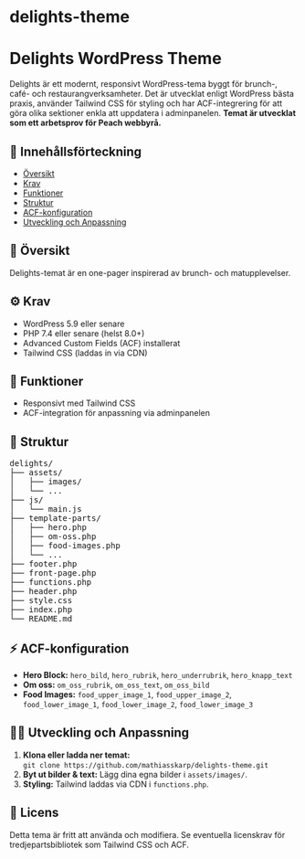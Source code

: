 # delights-theme
<h1>Delights WordPress Theme</h1>
<p>Delights är ett modernt, responsivt WordPress-tema byggt för brunch-, café- och restaurangverksamheter. 
   Det är utvecklat enligt WordPress bästa praxis, använder Tailwind CSS för styling och har ACF-integrering 
   för att göra olika sektioner enkla att uppdatera i adminpanelen. <strong>Temat är utvecklat som ett arbetsprov för Peach webbyrå.</strong></p>

<h2>📌 Innehållsförteckning</h2>
<ul>
    <li><a href="#oversikt">Översikt</a></li>
    <li><a href="#krav">Krav</a></li>
    <li><a href="#funktioner">Funktioner</a></li>
    <li><a href="#struktur">Struktur</a></li>
    <li><a href="#acf">ACF-konfiguration</a></li>
    <li><a href="#utveckling">Utveckling och Anpassning</a></li>
</ul>

<h2 id="oversikt">🎨 Översikt</h2>
<p>Delights-temat är en one-pager inspirerad av brunch- och matupplevelser. </p>

<h2 id="krav">⚙️ Krav</h2>
<ul>
    <li>WordPress 5.9 eller senare</li>
    <li>PHP 7.4 eller senare (helst 8.0+)</li>
    <li>Advanced Custom Fields (ACF) installerat</li>
    <li>Tailwind CSS (laddas in via CDN)</li>
</ul>

<h2 id="funktioner">🚀 Funktioner</h2>
<ul>
    <li>Responsivt med Tailwind CSS</li>
    <li>ACF-integration för anpassning via adminpanelen</li>
</ul>

<h2 id="struktur">📁 Struktur</h2>
<pre>
delights/
├── assets/
│   ├── images/
│   └── ...
├── js/
│   └── main.js
├── template-parts/
│   ├── hero.php
│   ├── om-oss.php
│   ├── food-images.php
│   └── ...
├── footer.php
├── front-page.php
├── functions.php
├── header.php
├── style.css
├── index.php
└── README.md
</pre>

<h2 id="acf">⚡ ACF-konfiguration</h2>
<ul>
    <li><strong>Hero Block:</strong> <code>hero_bild</code>, <code>hero_rubrik</code>, <code>hero_underrubrik</code>, <code>hero_knapp_text</code></li>
   <li><strong>Om oss:</strong> <code>om_oss_rubrik</code>, <code>om_oss_text</code>, <code>om_oss_bild</code></li>
    <li><strong>Food Images:</strong> <code>food_upper_image_1</code>, <code>food_upper_image_2</code>, <code>food_lower_image_1</code>, <code>food_lower_image_2</code>, <code>food_lower_image_3</code></li>
</ul>

<h2 id="utveckling">👨‍💻 Utveckling och Anpassning</h2>
<ol>
    <li><strong>Klona eller ladda ner temat:</strong> <br>
        <code>git clone https://github.com/mathiasskarp/delights-theme.git</code>
    </li>
    <li><strong>Byt ut bilder & text:</strong> Lägg dina egna bilder i <code>assets/images/</code>.</li>
    <li><strong>Styling:</strong> Tailwind laddas via CDN i <code>functions.php</code>.</li>
</ol>

<h2>📜 Licens</h2>
<p>Detta tema är fritt att använda och modifiera. Se eventuella licenskrav för tredjepartsbibliotek som Tailwind CSS och ACF.</p>
